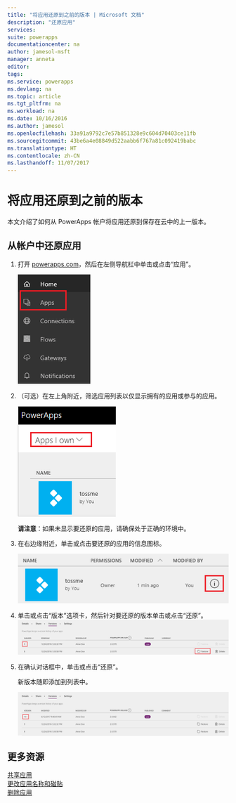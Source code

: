 ```yaml
---
title: "将应用还原到之前的版本 | Microsoft 文档"
description: "还原应用"
services: 
suite: powerapps
documentationcenter: na
author: jamesol-msft
manager: anneta
editor: 
tags: 
ms.service: powerapps
ms.devlang: na
ms.topic: article
ms.tgt_pltfrm: na
ms.workload: na
ms.date: 10/16/2016
ms.author: jamesol
ms.openlocfilehash: 33a91a9792c7e57b851328e9c604d70403ce11fb
ms.sourcegitcommit: 43be6a4e08849d522aabb6f767a81c092419babc
ms.translationtype: HT
ms.contentlocale: zh-CN
ms.lasthandoff: 11/07/2017
---
```

# <a name="restore-an-app-to-a-previous-version"></a>将应用还原到之前的版本
本文介绍了如何从 PowerApps 帐户将应用还原到保存在云中的上一版本。

## <a name="restore-an-app-from-your-account"></a>从帐户中还原应用
1. 打开 [powerapps.com](https://web.powerapps.com)，然后在左侧导航栏中单击或点击“应用”。
   
    ![](./media/restore-an-app/file-apps.png)
2. （可选）在左上角附近，筛选应用列表以仅显示拥有的应用或参与的应用。
   
    ![](./media/delete-app/filter-list.png)
   
    **请注意**：如果未显示要还原的应用，请确保处于正确的环境中。
3. 在右边缘附近，单击或点击要还原的应用的信息图标。
   
    ![](./media/delete-app/app-options.png)
4. 单击或点击“版本”选项卡，然后针对要还原的版本单击或点击“还原”。  
    ![](./media/restore-an-app/restore-button-2.png)
5. 在确认对话框中，单击或点击“还原”。  
   
    新版本随即添加到列表中。
   
    ![](./media/restore-an-app/versions-added-2.png)

## <a name="more-resources"></a>更多资源
[共享应用](share-app.md)  
[更改应用名称和磁贴](set-name-tile.md)  
[删除应用](delete-app.md)

